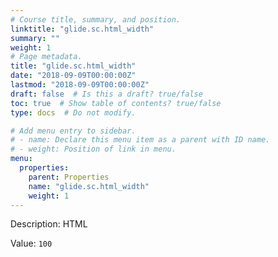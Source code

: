 ```yaml
---
# Course title, summary, and position.
linktitle: "glide.sc.html_width"
summary: ""
weight: 1
# Page metadata.
title: "glide.sc.html_width"
date: "2018-09-09T00:00:00Z"
lastmod: "2018-09-09T00:00:00Z"
draft: false  # Is this a draft? true/false
toc: true  # Show table of contents? true/false
type: docs  # Do not modify.

# Add menu entry to sidebar.
# - name: Declare this menu item as a parent with ID name.
# - weight: Position of link in menu.
menu:
  properties:
    parent: Properties
    name: "glide.sc.html_width"
    weight: 1
---
```


Description: HTML


Value: `100`